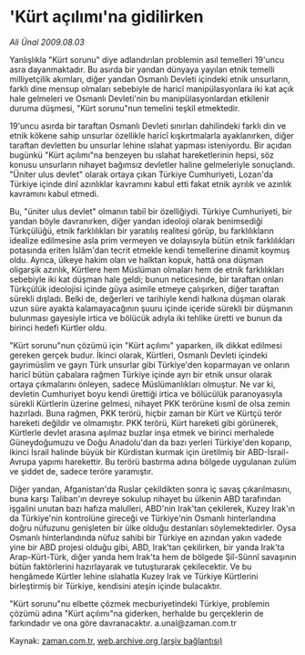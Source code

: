 # 'Kürt açılımı'na gidilirken

*Ali Ünal 2009.08.03*

<tr><td class="metin" colspan="2" style="padding-top: 20px; padding-left: 5px; padding-right: 10px;">Yanlışlıkla "Kürt sorunu" diye adlandırılan problemin asıl temelleri 19'uncu asra dayanmaktadır. Bu asırda bir yandan dünyaya yayılan etnik temelli milliyetçilik akımları, diğer yandan Osmanlı Devleti içindeki etnik unsurların, farklı dine mensup olmaları sebebiyle de haricî manipülasyonlara iki kat açık hale gelmeleri ve Osmanlı Devleti'nin bu manipülasyonlardan etkilenir duruma düşmesi, "Kürt sorunu"nun temelini teşkil etmektedir.</td></tr><tr><td class="metin" colspan="2" style="padding-top: 20px; padding-left: 5px; padding-right: 10px;"><p> 19'uncu asırda bir taraftan Osmanlı Devleti sınırları dahilindeki farklı din ve etnik kökene sahip unsurlar özellikle haricî kışkırtmalarla ayaklanırken, diğer taraftan devletten bu unsurlar lehine ıslahat yapması isteniyordu. Bir açıdan bugünkü "Kürt açılımı"na benzeyen bu ıslahat hareketlerinin hepsi, söz konusu unsurların nihayet bağımsız devletler haline gelmeleriyle sonuçlandı. "Üniter ulus devlet" olarak ortaya çıkan Türkiye Cumhuriyeti, Lozan'da Türkiye içinde dinî azınlıklar kavramını kabul etti fakat etnik ayrılık ve azınlık kavramını kabul etmedi. 
<p> Bu, "üniter ulus devlet" olmanın tabiî bir özelliğiydi. Türkiye Cumhuriyeti, bir yandan böyle davranırken, diğer yandan ideoloji olarak benimsediği Türkçülüğü, etnik farklılıkları bir yaratılış realitesi görüp, bu farklılıkların idealize edilmesine asla prim vermeyen ve dolayısıyla bütün etnik farklılıkları potasında eriten İslâm'dan tecrit etmekle kendi temellerine dinamit koymuş oldu. Ayrıca, ülkeye hakim olan ve halktan kopuk, hattâ ona düşman oligarşik azınlık, Kürtlere hem Müslüman olmaları hem de etnik farklılıkları sebebiyle iki kat düşman hale geldi; bunun neticesinde, bir taraftan onları Türkçülük ideolojisi içinde güya asimile etmeye çalışırken, diğer taraftan sürekli dışladı. Belki de, değerleri ve tarihiyle kendi halkına düşman olarak uzun süre ayakta kalamayacağının şuuru içinde içeride sürekli bir düşmanın bulunması gayesiyle irtica ve bölücük adıyla iki tehlike üretti ve bunun da birinci hedefi Kürtler oldu.
<p>"Kürt sorunu"nun çözümü için "Kürt açılımı" yaparken, ilk dikkat edilmesi gereken gerçek budur. İkinci olarak, Kürtleri, Osmanlı Devleti içindeki gayrimüslim ve gayrı Türk unsurlar gibi Türkiye'den koparmayan ve onların haricî bütün çabalara rağmen Türkiye içinde ayrı bir etnik unsur olarak ortaya çıkmalarını önleyen, sadece Müslümanlıkları olmuştur. Ne var ki, devletin Cumhuriyet boyu kendi ürettiği irtica ve bölücülük paranoyasıyla sürekli Kürtlerin üzerine gelmesi, nihayet PKK terörüne kısmî de olsa zemin hazırladı. Buna rağmen, PKK terörü, hiçbir zaman bir Kürt ve Kürtçü terör hareketi değildir ve olmamıştır. PKK terörü, Kürt hareketi gibi görünerek, Kürtlerle devlet arasına aşılmaz buzlar inşa etmek ve birinci merhalede Güneydoğumuzu ve Doğu Anadolu'dan da bazı yerleri Türkiye'den koparıp, ikinci İsrail halinde büyük bir Kürdistan kurmak için üretilmiş bir ABD-İsrail-Avrupa yapımı harekettir. Bu terörü bastırma adına bölgede uygulanan zulüm ve şiddet de, sadece teröre yaramıştır. 
<p>Diğer yandan, Afganistan'da Ruslar çekildikten sonra iç savaş çıkarılmasını, buna karşı Taliban'ın devreye sokulup nihayet bu ülkenin ABD tarafından işgalini unutan bazı hafıza malulleri, ABD'nin Irak'tan çekilerek, Kuzey Irak'ın da Türkiye'nin kontrolüne gireceği ve Türkiye'nin Osmanlı hinterlandına doğru nüfuzunu genişleten bir ülke olduğu destanları söylemektedirler. Oysa Osmanlı hinterlandında nüfuz sahibi bir Türkiye en azından yakın vadede yine bir ABD projesi olduğu gibi, ABD, Irak'tan çekilirken, bir yanda Irak'ta Arap-Kürt-Türk, diğer yanda hem Irak'ta hem de bölgede Şiî-Sünnî savaşının bütün faktörlerini hazırlayarak ve tutuşturarak çekilecektir. Ve bu hengâmede Kürtler lehine ıslahatla Kuzey Irak ve Türkiye Kürtlerini birleştirmiş bir Türkiye, kendisini ateşin içinde bulacaktır.
<p>"Kürt sorunu"nu elbette çözmek mecburiyetindeki Türkiye, problemin çözümü adına "Kürt açılımı"na giderken, herhalde bu gerçeklerin de farkındadır ve ona göre davranacaktır. a.unal@zaman.com.tr <br/></p></p></p></p></p></td></tr>

Kaynak: [zaman.com.tr](http://zaman.com.tr/yazar.do?yazino=876146), [web.archive.org (arşiv bağlantısı)](http://web.archive.org/web/20091023213232/http://www.zaman.com.tr:80/yazar.do?yazino=876146)
